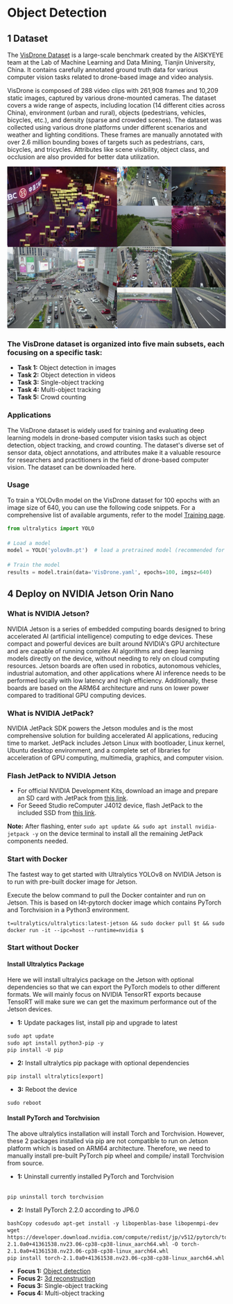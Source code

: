 # Object Detection

## 1 Dataset 

The [VisDrone Dataset](https://github.com/VisDrone/VisDrone-Dataset) is a large-scale benchmark created by the AISKYEYE team at the Lab of Machine Learning and Data Mining, Tianjin University, China. It contains carefully annotated ground truth data for various computer vision tasks related to drone-based image and video analysis.

VisDrone is composed of 288 video clips with 261,908 frames and 10,209 static images, captured by various drone-mounted cameras. The dataset covers a wide range of aspects, including location (14 different cities across China), environment (urban and rural), objects (pedestrians, vehicles, bicycles, etc.), and density (sparse and crowded scenes). The dataset was collected using various drone platforms under different scenarios and weather and lighting conditions. These frames are manually annotated with over 2.6 million bounding boxes of targets such as pedestrians, cars, bicycles, and tricycles. Attributes like scene visibility, object class, and occlusion are also provided for better data utilization.

![visdrone](images/dataset.png)

### The VisDrone dataset is organized into five main subsets, each focusing on a specific task:

- **Task 1:** Object detection in images
- **Task 2:** Object detection in videos
- **Task 3:** Single-object tracking
- **Task 4:** Multi-object tracking
- **Task 5:** Crowd counting

### Applications

The VisDrone dataset is widely used for training and evaluating deep learning models in drone-based computer vision tasks such as object detection, object tracking, and crowd counting. The dataset's diverse set of sensor data, object annotations, and attributes make it a valuable resource for researchers and practitioners in the field of drone-based computer vision.
The dataset can be downloaded here.

### Usage
To train a YOLOv8n model on the VisDrone dataset for 100 epochs with an image size of 640, you can use the following code snippets. For a comprehensive list of available arguments, refer to the model [Training page](https://docs.ultralytics.com/modes/train/).

```python
from ultralytics import YOLO

# Load a model
model = YOLO('yolov8n.pt')  # load a pretrained model (recommended for training)

# Train the model
results = model.train(data='VisDrone.yaml', epochs=100, imgsz=640)
```
## 4 Deploy on NVIDIA Jetson Orin Nano

### What is NVIDIA Jetson?

NVIDIA Jetson is a series of embedded computing boards designed to bring accelerated AI (artificial intelligence) computing to edge devices. These compact and powerful devices are built around NVIDIA's GPU architecture and are capable of running complex AI algorithms and deep learning models directly on the device, without needing to rely on cloud computing resources. Jetson boards are often used in robotics, autonomous vehicles, industrial automation, and other applications where AI inference needs to be performed locally with low latency and high efficiency. Additionally, these boards are based on the ARM64 architecture and runs on lower power compared to traditional GPU computing devices.

### What is NVIDIA JetPack?

NVIDIA JetPack SDK powers the Jetson modules and is the most comprehensive solution for building accelerated AI applications, reducing time to market. JetPack includes Jetson Linux with bootloader, Linux kernel, Ubuntu desktop environment, and a complete set of libraries for acceleration of GPU computing, multimedia, graphics, and computer vision.

### Flash JetPack to NVIDIA Jetson

- For official NVIDIA Development Kits, download an image and prepare an SD card with JetPack from [this link](https://developer.nvidia.com/).
- For Seeed Studio reComputer J4012 device, flash JetPack to the included SSD from [this link](https://developer.nvidia.com/).

**Note:** After flashing, enter `sudo apt update && sudo apt install nvidia-jetpack -y` on the device terminal to install all the remaining JetPack components needed.

### Start with Docker

The fastest way to get started with Ultralytics YOLOv8 on NVIDIA Jetson is to run with pre-built docker image for Jetson.

Execute the below command to pull the Docker containter and run on Jetson. This is based on l4t-pytorch docker image which contains PyTorch and Torchvision in a Python3 environment.

```
t=ultralytics/ultralytics:latest-jetson && sudo docker pull $t && sudo docker run -it --ipc=host --runtime=nvidia $
```
### Start without Docker
#### Install Ultralytics Package
Here we will install ultralyics package on the Jetson with optional dependencies so that we can export the PyTorch models to other different formats. We will mainly focus on NVIDIA TensorRT exports because TensoRT will make sure we can get the maximum performance out of the Jetson devices.

- **1:** Update packages list, install pip and upgrade to latest

```
sudo apt update
sudo apt install python3-pip -y
pip install -U pip
```

- **2:** Install ultralytics pip package with optional dependencies
```
pip install ultralytics[export]
```
- **3:** Reboot the device
```
sudo reboot
```

#### Install PyTorch and Torchvision
The above ultralytics installation will install Torch and Torchvision. However, these 2 packages installed via pip are not compatible to run on Jetson platform which is based on ARM64 architecture. Therefore, we need to manually install pre-built PyTorch pip wheel and compile/ install Torchvision from source.





- **1:** Uninstall currently installed PyTorch and Torchvision
```

pip uninstall torch torchvision

```

- **2:** Install PyTorch 2.2.0 according to JP6.0
```
bashCopy codesudo apt-get install -y libopenblas-base libopenmpi-dev
wget https://developer.download.nvidia.com/compute/redist/jp/v512/pytorch/torch-2.1.0a0+41361538.nv23.06-cp38-cp38-linux_aarch64.whl -O torch-2.1.0a0+41361538.nv23.06-cp38-cp38-linux_aarch64.whl
pip install torch-2.1.0a0+41361538.nv23.06-cp38-cp38-linux_aarch64.whl
```


- **Focus 1:** [Object detection](https://github.com/Rice-MECE-Capstone-Projects/Autodrone/edit/main/ObjectDetection/ObjectDetection.md)
- **Focus 2:** [3d reconstruction](https://github.com/Rice-MECE-Capstone-Projects/Autodrone/blob/main/Reconstruction/3dgs_depth/README.md)
- **Focus 3:** Single-object tracking
- **Focus 4:** Multi-object tracking




